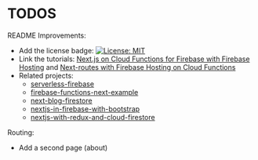 # TODOS

README Improvements:

- Add the license badge: [![License: MIT](https://img.shields.io/badge/License-MIT-yellow.svg)](https://opensource.org/licenses/MIT)
- Link the tutorials: [Next.js on Cloud Functions for Firebase with Firebase Hosting](https://codeburst.io/next-js-on-cloud-functions-for-firebase-with-firebase-hosting-7911465298f2) and [Next-routes with Firebase Hosting on Cloud Functions](https://codeburst.io/next-routes-with-firebase-hosting-on-cloud-functions-e7c78308a24d)
- Related projects:
  - [serverless-firebase](https://github.com/geovanisouza92/serverless-firebase)
  - [firebase-functions-next-example](https://github.com/jthegedus/firebase-functions-next-example)
  - [next-blog-firestore](https://github.com/suevalov/next-blog-firestore)
  - [nextjs-in-firebase-with-bootstrap](https://github.com/ananddayalan/nextjs-in-firebase-with-bootstrap)
  - [nextjs-with-redux-and-cloud-firestore](https://github.com/NickDelfino/nextjs-with-redux-and-cloud-firestore)

Routing:

- Add a second page (about)


